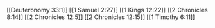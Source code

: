 [[Deuteronomy 33:1]]
[[1 Samuel 2:27]]
[[1 Kings 12:22]]
[[2 Chronicles 8:14]]
[[2 Chronicles 12:5]]
[[2 Chronicles 12:15]]
[[1 Timothy 6:11]]
